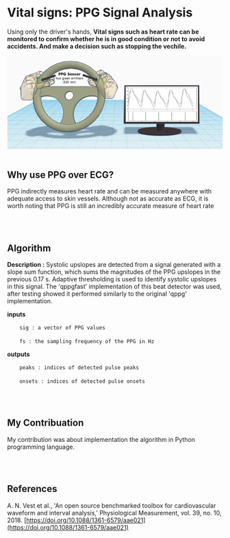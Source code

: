 # Vital signs: PPG Signal Analysis

Using only the driver's hands, **Vital signs such as heart rate can be monitored to confirm whether he is in good condition or not to avoid accidents.
And make a decision such as stopping the vechile.**
    
<img align="center" src="Docs/car_driver.png">

</br>
</br>

## Why use PPG over ECG?
PPG indirectly measures heart rate and can be measured anywhere with adequate access to skin vessels. 
Although not as accurate as ECG, it is worth noting that PPG is still an incredibly accurate measure of heart rate

</br>
</br>

## Algorithm
**Description :**  Systolic upslopes are detected from a signal generated with a slope sum function, which sums the magnitudes of the PPG upslopes in the previous 0.17 s. Adaptive thresholding is used to identify systolic upslopes in this signal. The 'qppgfast' implementation of this beat detector was used, after testing showed it performed similarly to the original 'qppg' implementation.

**inputs**

	    sig : a vector of PPG values

	    fs : the sampling frequency of the PPG in Hz

**outputs**

	    peaks : indices of detected pulse peaks

	    onsets : indices of detected pulse onsets
</br>
</br>

## My Contribuation
My contribution was about implementation the algorithm in Python programming language.

</br>
</br>

## References

A. N. Vest et al., 'An open source benchmarked toolbox for cardiovascular waveform and interval analysis,' Physiological Measurement, vol. 39, no. 10, 2018. [https://doi.org/10.1088/1361-6579/aae021](https://doi.org/10.1088/1361-6579/aae021)

